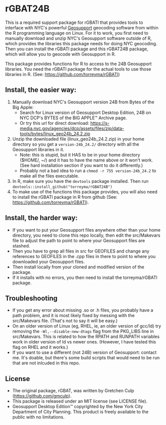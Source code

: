 # rGBAT24B
This is a required support package for rGBATl that provides tools to interface with NYC's powerful [Geosupport](https://www.nyc.gov/site/planning/data-maps/open-data/dwn-gde-home.page) geocoding software from within the R programming language on Linux. For it to work, you first need to manually download and unzip NYC's Geosupport software outside of R, which provides the libraries this package needs for doing NYC geocoding. Then you can install the rGBATl package and this rGBAT24B package, which will allow you to geocode with Geosupport in R.

This package provides functions for R to access to the 24B Geosupport libraries. You need the rGBATl package for the actual tools to use those libraries in R. (See: https://github.com/torreyma/rGBATl)

## Install, the easier way:
1. Manually download NYC's Geosupport version 24B from Bytes of the Big Apple:
    * Search for Linux version of Geosupport Desktop Edition, 24B on NYC DCP's BYTES of the BIG APPLE™ Archive page.
    * Or try this url for direct download: https://s-media.nyc.gov/agencies/dcp/assets/files/zip/data-tools/bytes/linux_geo24b_24.2.zip
2. Unzip the downloaded file (linux_geo24b_24.2.zip) in your home directory so you get a ```version-24b_24.2/``` directory with all the Geosupport libraries in it. 
    * Note: this is stupid, but it HAS to be in your home directory ($HOME/, ~/) and it has to have the name above or it won't work. (See hard installation section if you want to do it differently.)
    * Probably not a bad idea to run a ```chmod -r 755 version-24b_24.2``` to make all the files executable.
3. In R, make sure you have the ```devtools``` package installed. Then run ```devtools::install_github("torreyma/rGBAT24B")```
4. To make use of the functions this package provides, you will also need to install the rGBATl package in R from github (See: https://github.com/torreyma/rGBATl).

## Install, the harder way:
* If you want to put your Geosupport files anywhere other than your home directory, you need to clone this repo locally, then edit the src/Makevars file to adjust the path to point to where your Geosupport files are stashed. 
* Then you have to grep all files in src for GEOFILES and change any references to GEOFILES in the .cpp files in there to point to where you downloaded your Geosupport files.
* Then install locally from your cloned and modified version of the package.
* If it installs with no errors, you then need to install the torreyma/rGBATl package.

## Troubleshooting
* If you get any error about missing .so or .h files, you probably have a path problem, and it is most likely fixed by messing with the src/Makevars file. (That's not to say it will be easy.)
* On an older version of Linux (eg, RHEL, ie, an older version of gcc/ld) try removing the ```-Wl,--disable-new-dtags``` flag from the PKG_LIBS line in src/Makevars. This is related to how the RPATH and RUNPATH variables work in older version of ld vs newer ones. (However, I have tested this flag on RHEL and it works.)
* If you want to use a different (not 24B) version of Geosupport: contact me. It's doable, but there's some build scripts that would need to be run that are not inlcuded in this repo.

## License
* The original package, rGBAT, was written by Gretchen Culp (https://github.com/gmculp).
* This package is released under an MIT license (see LICENSE file).
* Geosupport Desktop Edition™ copyrighted by the New York City Department of City Planning. This product is freely available to the public with no limitations. 




